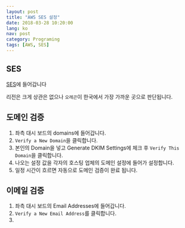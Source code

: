 ```yaml
---
layout: post
title: "AWS SES 설정"
date: 2018-03-28 10:20:00
lang: ko
nav: post
category: Programing
tags: [AWS, SES]
---
```


## SES

[SES](https://us-west-2.console.aws.amazon.com/ses/)에 들어갑니다

리전은 크게 상관은 없으나 `오레곤`이 한국에서 가장 가까운 곳으로 판단됩니다.


## 도메인 검증

1. 좌측 대시 보드의 domains에 들어갑니다.
2. `Verify a New Domain`을 클릭합니다.
3. 본인의 Domain을 넣고 Generate DKIM Settings에 체크 후 `Verify This Domain`을 클릭합니다.
4. 나오는 설정 값을 각자의 호스팅 업체의 도메인 설정에 들어가 설정합니다.
5. 일정 시간이 흐르면 자동으로 도메인 검증이 완료 됩니다.


## 이메일 검증

1. 좌측 대시 보드의 Email Addresses에 들어갑니다.
2. `Verify a New Email Address`를 클릭합니다.
3. 